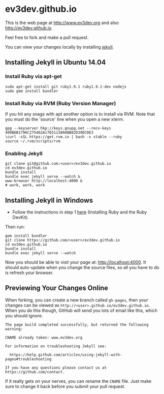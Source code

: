 ev3dev.github.io
================

This is the web page at <http://www.ev3dev.org> and also <http://ev3dev.github.io>.

Feel free to fork and make a pull request.

You can view your changes locally by installing [jekyll](https://help.github.com/articles/using-jekyll-with-pages).

Installing Jekyll in Ubuntu 14.04
---

### Install Ruby via apt-get
    sudo apt-get install git ruby1.9.1 ruby1.9.1-dev nodejs
    sudo gem install bundler

### Install Ruby via RVM (Ruby Version Manager)
If you hit any snags with apt another option is to install via RVM. Note that
you must do the 'source' line when you open a new xterm.

    gpg --keyserver hkp://keys.gnupg.net --recv-keys 409B6B1796C275462A1703113804BB82D39DC0E3
    \curl -sSL https://get.rvm.io | bash -s stable --ruby
    source ~/.rvm/scripts/rvm
    
### Enabling Jekyll
    git clone git@github.com:<user>/ev3dev.github.io
    cd ev3dev.github.io
    bundle install
    bundle exec jekyll serve --watch &
    www-browser http://localhost:4000 &
    # work, work, work

Installing Jekyll in  Windows
---

- Follow the instructions in step 1 [here](http://jekyll-windows.juthilo.com/1-ruby-and-devkit/) (Installing Ruby and the Ruby DevKit).

Then run:

    gem install bundler
    git clone https://github.com/<user>/ev3dev.github.io
    cd ev3dev.github.io
    bundle install
    bundle exec jekyll serve --watch

Now you should be able to visit your page at: [http://localhost:4000](http://localhost:4000). It should auto-update when you change the source files, so all you have to do is refresh your browser.

Previewing Your Changes Online
---

When forking, you can create a new branch called `gh-pages`, then your
changes can be viewed as `http://<user>.github.io/ev3dev.github.io`. When you do this
though, GitHub will send you lots of email like this, which you should ignore.

    The page build completed successfully, but returned the following warning:
    
    CNAME already taken: www.ev3dev.org
    
    For information on troubleshooting Jekyll see:
    
      https://help.github.com/articles/using-jekyll-with-pages#troubleshooting
    
    If you have any questions please contact us at https://github.com/contact.
    
If it really gets on your nerves, you can rename the `CNAME` file. Just make sure to
change it back before you submit your pull request.


